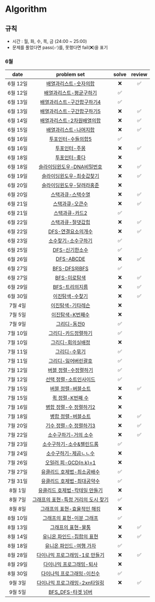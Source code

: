 # Algorithm

## 규칙
- 시간 : 월, 화, 수, 목, 금 (24:00 ~ 25:00)
- 문제를 풀었다면 pass(✅)를, 못했다면 fail(❌)을 표기

### 6월
| date       | problem set          | solve | review |
| :----------: | :--------------------: | :----: | :----: |
|6월 12일| [배열과리스트-숫자의합](https://www.acmicpc.net/problem/11720) | ❌ | ✅ |
|6월 12일| [배열과리스트-평균구하기](https://www.acmicpc.net/problem/11720) | ✅ | |
|6월 13일| [배열과리스트-구간합구하기4](https://www.acmicpc.net/problem/11659) | ✅ | |
|6월 13일| [배열과리스트-구간합구하기5](https://www.acmicpc.net/problem/11660) | ❌ | ✅ |
|6월 14일| [배열과리스트-2차원배열의합](https://www.acmicpc.net/problem/2167) | ❌ | ✅ |
|6월 15일| [배열과리스트-나머지합](https://www.acmicpc.net/problem/2167) | ❌ | ✅ |
|6월 16일| [투포인터-수들의합5](https://www.acmicpc.net/problem/2018) | ✅ |  |
|6월 16일| [투포인터-주몽](https://www.acmicpc.net/problem/1940) | ❌ | ✅ |
|6월 18일| [투포인터-좋다](https://www.acmicpc.net/problem/1253) | ❌ |  |
|6월 18일| [슬라이딩윈도우-DNA비밀번호](https://www.acmicpc.net/problem/12891) | ❌ | ✅ |
|6월 19일| [슬라이딩윈도우-최솟값찾기](https://www.acmicpc.net/problem/11003) | ❌ | ✅ |
|6월 20일| [슬라이딩윈도우-달려라홍준](https://www.acmicpc.net/problem/1306) | ❌ |  |
|6월 20일| [스택과큐-스택수열](https://www.acmicpc.net/problem/11003) | ❌ | ✅ |
|6월 21일| [스택과큐-오큰수](https://www.acmicpc.net/problem/17298) | ❌ | ✅ |
|6월 21일| [스택과큐-카드2](https://www.acmicpc.net/problem/17298) | ✅ |  |
|6월 22일| [스택과큐-절댓값힙](https://www.acmicpc.net/problem/11286) | ❌ | ✅ |
|6월 22일| [DFS-연결요소의개수](https://www.acmicpc.net/problem/11724) | ❌ | ✅ |
|6월 23일| [소수찾기-소수구하기](https://www.acmicpc.net/problem/1929) | ✅ |  |
|6월 25일| [DFS-신기한소수](https://www.acmicpc.net/problem/2023) | ✅ |  |
|6월 26일| [DFS-ABCDE](https://www.acmicpc.net/problem/13023) | ❌ | ✅ |
|6월 27일| [BFS-DFS와BFS](https://www.acmicpc.net/problem/1260) | ✅ |  |
|6월 27일| [BFS-미로탐색](https://www.acmicpc.net/problem/2178) | ❌ | ✅ |
|6월 29일| [BFS-트리의지름](https://www.acmicpc.net/problem/1167) | ❌ | ✅ |
|6월 30일| [이진탐색-수찾기](https://www.acmicpc.net/problem/1920) | ❌ | ✅ |
|7월 4일| [이진탐색-기타레슨](https://www.acmicpc.net/problem/2343) | ❌ |  |
|7월 5일| [이진탐색-K번째수](https://www.acmicpc.net/problem/1300) | ❌ |  |
|7월 9일| [그리디-동전0](https://www.acmicpc.net/problem/11047) | ✅ |  |
|7월 10일| [그리디-카드정렬하기](https://www.acmicpc.net/problem/1715) | ✅ |  |
|7월 10일| [그리디-회의실배정](https://www.acmicpc.net/problem/1931) | ❌ |  |
|7월 11일| [그리디-수묶기](https://www.acmicpc.net/problem/1931) | ✅ |  |
|7월 11일| [그리디-잃어버린괄호](https://www.acmicpc.net/problem/1541) | ✅ |  |
|7월 12일| [버블 정렬-수정렬하기](https://www.acmicpc.net/problem/2750) | ✅ |  |
|7월 12일| [선택 정렬-소트인사이드](https://www.acmicpc.net/problem/1427) | ✅ |  |
|7월 15일| [버블 정렬-버블소트](https://www.acmicpc.net/problem/1377) | ❌ | ✅ |
|7월 15일| [퀵 정렬-K번째 수](https://www.acmicpc.net/problem/11004) | ❌ |  |
|7월 16일| [병합 정렬-수 정렬하기2](https://www.acmicpc.net/problem/2751) | ❌ |  |
|7월 18일| [병합 정렬-버블소트](https://www.acmicpc.net/problem/1517) | ❌ | ✅ |
|7월 20일| [기수 정렬-수 정렬하기3](https://www.acmicpc.net/problem/10989) | ❌ | ✅ |
|7월 22일| [소수구하기-거의 소수](https://www.acmicpc.net/problem/1456) | ❌ | ✅ |
|7월 23일| [소수구하기-소수&팰린드롬](https://www.acmicpc.net/problem/1747) | ✅ |  |
|7월 24일| [소수구하기-제곱ㄴㄴ수](https://www.acmicpc.net/problem/1016) | ❌ |  |
|7월 26일| [오일러 피-GCD(n,k)=1](https://www.acmicpc.net/problem/11689) | ❌ |  |
|7월 27일| [유클리드 호제법-최소공배수](https://www.acmicpc.net/problem/1934) | ✅ |  |
|7월 31일| [유클리드 호제법-최대공약수](https://www.acmicpc.net/problem/1850) | ✅ |  |
|8월 1일| [유클리드 호제법-칵테일 만들기](https://www.acmicpc.net/problem/1033) | ❌ |  |
|8월 7일| [그래프의 표현-특정 거리의 도시 찾기](https://www.acmicpc.net/problem/18352) | ✅ |  |
|8월 8일| [그래프의 표현-효율적인 해킹](https://www.acmicpc.net/problem/1325) | ❌ |  |
|8월 10일| [그래프의 표현-이분 그래프](https://www.acmicpc.net/problem/1707) | ✅ |  |
|8월 13일| [그래프의 표현-물통](https://www.acmicpc.net/problem/2251) | ❌ | ✅ |
|8월 14일| [유니온 파인드-집합의 표현](https://www.acmicpc.net/problem/1717) | ❌ | ✅ |
|8월 18일| [유니온 파인드-여행 가자](https://www.acmicpc.net/problem/1976) | ✅ |  |
|8월 28일| [다이나믹 프로그래밍-1로 만들기](https://www.acmicpc.net/problem/1463) | ❌ | ✅ |
|8월 29일| [다이나믹 프로그래밍-퇴사](https://www.acmicpc.net/problem/14501) | ❌ |  |
|8월 30일| [다이나믹 프로그래밍-이친수](https://www.acmicpc.net/problem/2193) | ✅ |  |
|9월 3일| [다이나믹 프로그래밍-2xn타일링](https://www.acmicpc.net/problem/11726) | ❌ | ✅ |
|9월 5일| [BFS_DFS-타겟 넘버](https://school.programmers.co.kr/learn/courses/30/lessons/43165) |  |  |
